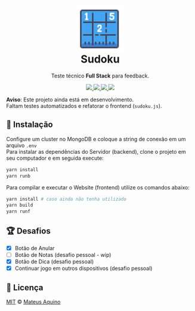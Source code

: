 <h1 align="center">
    <img src="./frontend/src/img/sudoku.png" align="center"></img>
    <br/>Sudoku
</h1>
<p align="center">Teste técnico <strong>Full Stack</strong> para feedback.</p>

<p align="center">
  <a aria-label="Versão do Node" href="https://github.com/nodejs/node/blob/master/doc/changelogs/CHANGELOG_V12.md#12.18.4">
    <img src="https://img.shields.io/badge/node.js@lts-12.18.4-informational?logo=Node.JS"></img>
  </a>
  <a aria-label="Versão do Express.js" href="https://expressjs.com/en/changelog/4x.html#4.17.1">
    <img src="https://img.shields.io/badge/express.js-4.17.1-informational?logo=JavaScript"></img>
  </a>
  <a aria-label="Versão do Sass" href="https://www.npmjs.com/package/node-sass/v/5.0.0">
    <img src="https://img.shields.io/badge/node--sass-5.0.0-informational?logo=Sass"></img>
  </a>
  <a aria-label="Desafios" href="#">
  	<img src="https://img.shields.io/badge/desafios-OK-blueviolet"></img>
  </a>
</p>

**Aviso**: Este projeto ainda está em desenvolvimento.  
Faltam testes automatizados e refatorar o frontend (`sudoku.js`).

## 🚀 Instalação
Configure um cluster no MongoDB e coloque a string de conexão em um arquivo `.env`  
Para instalar as dependências do Servidor (backend), clone o projeto em seu computador e em seguida execute:
```bash
yarn install
yarn runb
```

Para compilar e executar o Website (frontend) utilize os comandos abaixo:
```bash
yarn install # caso ainda não tenha utilizado
yarn build
yarn runf
```

## 🏆 Desafios
- [x] Botão de Anular
- [ ] Botão de Notas (desafio pessoal - wip)
- [x] Botão de Dica (desafio pessoal)
- [x] Continuar jogo em outros dispositivos (desafio pessoal)

## 📜 Licença

[MIT](./LICENSE) &copy; [Mateus Aquino](https://www.linkedin.com/in/mateusaquino/)